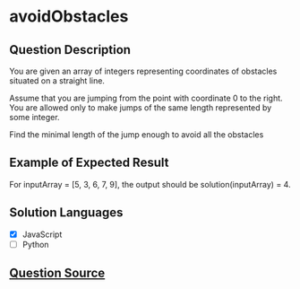# avoidObstacles

## Question Description

You are given an array of integers representing coordinates of obstacles situated on a straight line.

Assume that you are jumping from the point with coordinate 0 to the right. You are allowed only to make jumps of the same length represented by some integer.

Find the minimal length of the jump enough to avoid all the obstacles

## Example of Expected Result

For inputArray = [5, 3, 6, 7, 9], the output should be solution(inputArray) = 4.

## Solution Languages

- [x] JavaScript
- [ ] Python

## [Question Source](https://app.codesignal.com/arcade/intro/level-5/XC9Q2DhRRKQrfLhb5)
